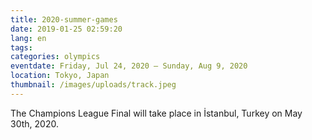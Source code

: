 ```yaml
---
title: 2020-summer-games
date: 2019-01-25 02:59:20
lang: en
tags:
categories: olympics
eventdate: Friday, Jul 24, 2020 – Sunday, Aug 9, 2020
location: Tokyo, Japan
thumbnail: /images/uploads/track.jpeg
---
```


The Champions League Final will take place in İstanbul, Turkey on May 30th, 2020.   